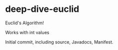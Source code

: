 # deep-dive-euclid

Euclid's Algorithm!

Works with int values

Initial commit, including source, Javadocs, Manifest.

